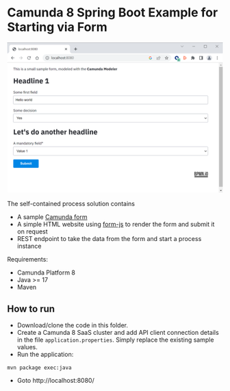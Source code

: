 # Camunda 8 Spring Boot Example for Starting via Form

![Screenshot](screenshot.png)

The self-contained process solution contains

* A sample [Camunda form](https://docs.camunda.io/docs/components/modeler/forms/camunda-forms-reference/)
* A simple HTML website using [form-js](https://bpmn.io/toolkit/form-js/) to render the form and submit it on request 
* REST endpoint to take the data from the form and start a process instance

Requirements:

* Camunda Platform 8
* Java >= 17
* Maven

## How to run

* Download/clone the code in this folder.
* Create a Camunda 8 SaaS cluster and add API client connection details in the file `application.properties`. Simply replace the existing sample values.
* Run the application:

```
mvn package exec:java
```

* Goto http://localhost:8080/